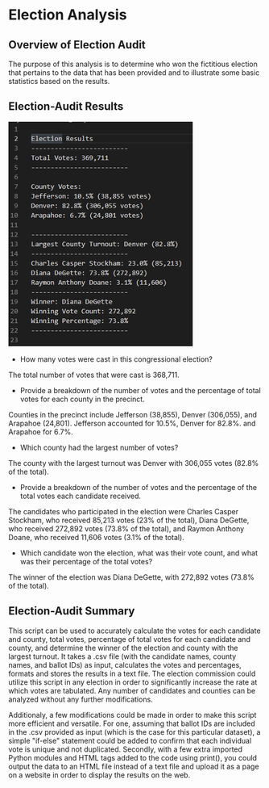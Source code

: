 # Election Analysis

## Overview of Election Audit

The purpose of this analysis is to determine who won the fictitious election that pertains to the data that has been provided and to illustrate some basic statistics based on the results.

## Election-Audit Results
![image](https://github.com/msaunders0/election-analysis/blob/main/resources/election_analysis.png)

- How many votes were cast in this congressional election?

The total number of votes that were cast is 368,711.

- Provide a breakdown of the number of votes and the percentage of total votes for each county in the precinct.
 
Counties in the precinct include Jefferson (38,855), Denver (306,055), and Arapahoe (24,801). Jefferson accounted for 10.5%, Denver for 82.8%. and Arapahoe for 6.7%.
    
- Which county had the largest number of votes?

The county with the largest turnout was Denver with 306,055 votes (82.8% of the total).
    
- Provide a breakdown of the number of votes and the percentage of the total votes each candidate received.

The candidates who participated in the election were Charles Casper Stockham, who received 85,213 votes (23% of the total), Diana DeGette, who received 272,892 votes (73.8% of the total), and Raymon Anthony Doane, who received 11,606 votes (3.1% of the total).
    
- Which candidate won the election, what was their vote count, and what was their percentage of the total votes?

The winner of the election was Diana DeGette, with 272,892 votes (73.8% of the total).
    
## Election-Audit Summary
This script can be used to accurately calculate the votes for each candidate and county, total votes, percentage of total votes for each candidate and county, and determine the winner of the election and county with the largest turnout. It takes a .csv file (with the candidate names, county names, and ballot IDs) as input, calculates the votes and percentages, formats and stores the results in a text file. The election commission could utilize this script in any election in order to significantly increase the rate at which votes are tabulated. Any number of candidates and counties can be analyzed without any further modifications.

Additionaly, a few modifications could be made in order to make this script more efficient and versatile. For one, assuming that ballot IDs are included in the .csv provided as input (which is the case for this particular dataset), a simple "if-else" statement could be added to confirm that each individual vote is unique and not duplicated. Secondly, with a few extra imported Python modules and HTML tags added to the code using print(), you could output the data to an HTML file instead of a text file and upload it as a page on a website in order to display the results on the web.
